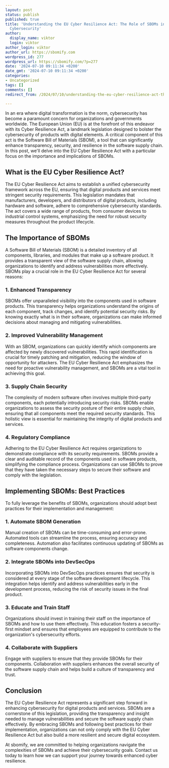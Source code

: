 ```yaml
---
layout: post
status: publish
published: true
title: 'Understanding the EU Cyber Resilience Act: The Role of SBOMs in Enhancing
  Cybersecurity'
author:
  display_name: viktor
  login: viktor
author_login: viktor
author_url: https://sbomify.com
wordpress_id: 277
wordpress_url: https://sbomify.com/?p=277
date: '2024-07-10 09:11:34 +0200'
date_gmt: '2024-07-10 09:11:34 +0200'
categories:
- Uncategorized
tags: []
comments: []
redirect_from: /2024/07/10/understanding-the-eu-cyber-resilience-act-the-role-of-sboms-in-enhancing-cybersecurity/

---
```


In an era where digital transformation is the norm, cybersecurity has become a paramount concern for organizations and governments worldwide. The European Union (EU) is at the forefront of this endeavor with its Cyber Resilience Act, a landmark legislation designed to bolster the cybersecurity of products with digital elements. A critical component of this act is the Software Bill of Materials (SBOM), a tool that can significantly enhance transparency, security, and resilience in the software supply chain. In this post, we'll delve into the EU Cyber Resilience Act with a particular focus on the importance and implications of SBOMs.

## What is the EU Cyber Resilience Act?

The EU Cyber Resilience Act aims to establish a unified cybersecurity framework across the EU, ensuring that digital products and services meet stringent security requirements. This legislation mandates that manufacturers, developers, and distributors of digital products, including hardware and software, adhere to comprehensive cybersecurity standards. The act covers a wide range of products, from consumer devices to industrial control systems, emphasizing the need for robust security measures throughout the product lifecycle.

## The Importance of SBOMs

A Software Bill of Materials (SBOM) is a detailed inventory of all components, libraries, and modules that make up a software product. It provides a transparent view of the software supply chain, allowing organizations to identify and address vulnerabilities more effectively. SBOMs play a crucial role in the EU Cyber Resilience Act for several reasons:

### 1. **Enhanced Transparency**

SBOMs offer unparalleled visibility into the components used in software products. This transparency helps organizations understand the origins of each component, track changes, and identify potential security risks. By knowing exactly what is in their software, organizations can make informed decisions about managing and mitigating vulnerabilities.

### 2. **Improved Vulnerability Management**

With an SBOM, organizations can quickly identify which components are affected by newly discovered vulnerabilities. This rapid identification is crucial for timely patching and mitigation, reducing the window of opportunity for attackers. The EU Cyber Resilience Act emphasizes the need for proactive vulnerability management, and SBOMs are a vital tool in achieving this goal.

### 3. **Supply Chain Security**

The complexity of modern software often involves multiple third-party components, each potentially introducing security risks. SBOMs enable organizations to assess the security posture of their entire supply chain, ensuring that all components meet the required security standards. This holistic view is essential for maintaining the integrity of digital products and services.

### 4. **Regulatory Compliance**

Adhering to the EU Cyber Resilience Act requires organizations to demonstrate compliance with its security requirements. SBOMs provide a clear and auditable record of the components used in software products, simplifying the compliance process. Organizations can use SBOMs to prove that they have taken the necessary steps to secure their software and comply with the legislation.

## Implementing SBOMs: Best Practices

To fully leverage the benefits of SBOMs, organizations should adopt best practices for their implementation and management:

### 1. **Automate SBOM Generation**

Manual creation of SBOMs can be time-consuming and error-prone. Automated tools can streamline the process, ensuring accuracy and completeness. Automation also facilitates continuous updating of SBOMs as software components change.

### 2. **Integrate SBOMs into DevSecOps**

Incorporating SBOMs into DevSecOps practices ensures that security is considered at every stage of the software development lifecycle. This integration helps identify and address vulnerabilities early in the development process, reducing the risk of security issues in the final product.

### 3. **Educate and Train Staff**

Organizations should invest in training their staff on the importance of SBOMs and how to use them effectively. This education fosters a security-first mindset and ensures that employees are equipped to contribute to the organization's cybersecurity efforts.

### 4. **Collaborate with Suppliers**

Engage with suppliers to ensure that they provide SBOMs for their components. Collaboration with suppliers enhances the overall security of the software supply chain and helps build a culture of transparency and trust.

## Conclusion

The EU Cyber Resilience Act represents a significant step forward in enhancing cybersecurity for digital products and services. SBOMs are a cornerstone of this legislation, providing the transparency and insight needed to manage vulnerabilities and secure the software supply chain effectively. By embracing SBOMs and following best practices for their implementation, organizations can not only comply with the EU Cyber Resilience Act but also build a more resilient and secure digital ecosystem.

At sbomify, we are committed to helping organizations navigate the complexities of SBOMs and achieve their cybersecurity goals. Contact us today to learn how we can support your journey towards enhanced cyber resilience.

